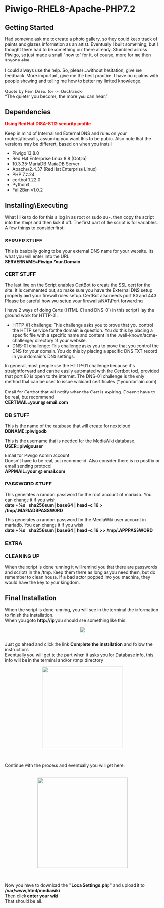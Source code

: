 # Piwigo-RHEL8-Apache-PHP7.2

## Getting Started

Had someone ask me to create a photo gallery, so they could keep track of paints and glazes information as an artist.  Eventually I built something, but I thought there had to be something out there already. Stumbled across Piwigo, so just made a small "how to" for it, of course, more for me then anyone else.
<br />
<br />
I could always use the help. So, please…without hesitation, give me feedback.  More important, give me the best practice. I have no qualms with people showing and telling me how to better my limited knowledge.
<br />
<br />
Quote by Ram Dass: (or << Backtrack)<br /> 
“The quieter you become, the more you can hear.”

## Dependencies
<p style="color:red;"><b>Using Red Hat DISA-STIG security profile</b></p>
Keep in mind of Internal and External DNS and rules on your routers\firewalls, assuming you want this to be public.
Also note that the versions may be different, based on when you install
<ul>
    <li>Piwigo 13.8.0</li>
    <li>Red Hat Enterprise Linux 8.8 (Ootpa)</li>
    <li>10.3.35-MariaDB MariaDB Server</li>
    <li>Apache/2.4.37 (Red Hat Enterprise Linux)</li>
    <li>PHP 7.2.24</li>
    <li>certbot 1.22.0</li>
    <li>Python3</li>
    <li>Fail2Ban v1.0.2</li>
</ul>

## Installing\Executing 

What I like to do for this is log in as root or sudo su -.  then copy the script into the /tmp/ and then kick it off.
The first part of the script is for variables.</br> 
A few things to consider first:

### SERVER STUFF
This is basically going to be your external DNS name for your website.
Its what you will enter into the URL
</br>
<b>SERVERNAME=Piwigo.Your.Domain</b>

### CERT STUFF
The last line on the Script enables CertBot to create the SSL cert for the site. It is commented out, so make sure you have the External DNS setup properly and your firewall rules setup.  CertBot also needs port 80 and 443.  Please be careful how you setup your firewalls\NAT\Port forwarding

I have 2 ways of doing Certs (HTML-01 and DNS-01) in this script I lay the ground work for HTTP-01.
<ul>
    <li>HTTP-01 challenge: This challenge asks you to prove that you control the HTTP service for the domain in question. You do this by placing a specific file with a specific name and content in the .well-known/acme-challenge/ directory of your website.</li>
    <li>DNS-01 challenge: This challenge asks you to prove that you control the DNS for your domain. You do this by placing a specific DNS TXT record in your domain's DNS settings.</li>
</ul>
In general, most people use the HTTP-01 challenge because it's straightforward and can be easily automated with the Certbot tool, provided that port 80 is open to the internet. The DNS-01 challenge is the only method that can be used to issue wildcard certificates (*.yourdomain.com).
</br>
</br>
Email for Certbot that will notify when the Cert is expiring. Doesn't have to be real, but recommend
</br>
<b>CERTMAIL=your @ email.com</b>
</br>

### DB STUFF

This is the name of the database that will create for nextcloud
</br>
<b>DBNAME=piwigodb</b>

This is the username that is needed for the MediaWiki database.
</br>
<b>USER=piwigouser</b>

Email for Piwigo Admin account</br>
Doesn't have to be real, but recommend.  Also consider there is no postfix or email sending protocol
</br>
<b>APPMAIL=your @ email.com</b>

### PASSWORD STUFF
This generates a random password for the root account of mariadb. You can change it if you wish
</br>
<b>date +%s | sha256sum | base64 | head -c 16 > /tmp/.MARIADBPASSWORD</b>

This generates a random password for the MediaWiki user account in mariadb. You can change it if you wish
</br>
<b>date +%s | sha256sum | base64 | head -c 16 >> /tmp/.APPPASSWORD</b>

### EXTRA


### CLEANING UP
When the script is done running it will remind you that there are passwords and scripts in the /tmp. Keep them there as long as you need them, but do remember to clean house.  If a bad actor popped into you machine, they would have the key to your kingdom.

## Final Installation
When the script is done running, you will see in the terminal the information to finish the installation.</br>
When you goto <b>http://ip</b> you should see something like this:</br>
<p align="center">
  <img src="images/Mediawiki(step-01).png" >
</p>

</br>
Just go ahead and click the link <b>Complete the installation</b> and follow the instructions
</br>
Eventually you will get to the part when it asks you for Database info, this info will be in the terminal and\or /tmp/ directory
</br>
<p align="center">
  <img src="images/Mediawiki(step-03a).png" width="264" >
</p>
</br>
</br>
Continue with the process and eventually you will get here:
</br>
</br>
<p align="center">
  <img src="images/Mediawiki(step-08a).png" width="294" >
</p>
</br>
</br>
Now you have to download the <b>"LocalSettings.php"</b> and upload it to <b>/var/www/html/mediawiki</b>
</br>
Then click <b>enter your wiki</b>
</br>
That should be all.
